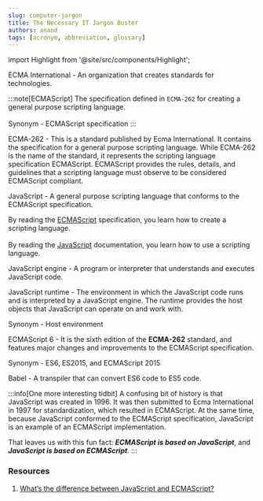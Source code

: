 ```yaml
---
slug: computer-jargon
title: The Necessary IT Jargon Buster
authors: anand
tags: [acronym, abbreviation, glossary]
---
```


import Highlight from '@site/src/components/Highlight';

<Highlight color='#800031' highlight='fg' fontWeight='bold'> ECMA International</Highlight>  - An organization that creates standards for technologies.

:::note[ECMAScript]
The specification defined in `ECMA-262` for creating a general purpose scripting language.<br></br>
<Highlight color='#C0C0C0'>Synonym</Highlight> - ECMAScript specification
:::

<Highlight color='#800031' highlight='fg' fontWeight='bold'> ECMA-262</Highlight>  - This is a standard published by <Highlight color='#1877F2' highlight='fg' fontStyle='italic'>Ecma International</Highlight>. It contains the specification for a general purpose scripting language. While ECMA-262 is the name of the standard, it represents the scripting language specification ECMAScript. ECMAScript provides the rules, details, and guidelines that a scripting language must observe to be considered ECMAScript compliant.

<Highlight color='#800031' highlight='fg' fontWeight='bold'> JavaScript</Highlight> - A general purpose scripting language that conforms to the ECMAScript specification.

By reading the [ECMAScript](https://ecma-international.org/publications-and-standards/standards/ecma-262/) specification, you learn <Highlight color='#1877F2' highlight='fg' fontStyle='italic'>how to create a scripting language.</Highlight> <br></br> By reading the [JavaScript](https://developer.mozilla.org/en-US/docs/Web/JavaScript) documentation, you learn <Highlight color='#1877F2' highlight='fg' fontStyle='italic'>how to use a scripting language.</Highlight>

<Highlight color='#800031' highlight='fg' fontWeight='bold'> JavaScript engine</Highlight> - A program or interpreter that understands and executes JavaScript code.

<Highlight color='#800031' highlight='fg' fontWeight='bold'> JavaScript runtime</Highlight> - The environment in which the JavaScript code runs and is interpreted by a JavaScript engine. The runtime provides the host objects that JavaScript can operate on and work with.

<Highlight color='#C0C0C0'>Synonym</Highlight> - Host environment

<Highlight color='#800031' highlight='fg' fontWeight='bold'> ECMAScript 6</Highlight> - It is the <Highlight color='#1877F2' highlight='fg' fontStyle='italic'>sixth edition of the **ECMA-262** standard</Highlight>, and features major changes and improvements to the ECMAScript specification.

<Highlight color='#C0C0C0'>Synonym</Highlight> - ES6, ES2015, and ECMAScript 2015

<Highlight color='#800031' highlight='fg' fontWeight='bold'>Babel</Highlight> - A transpiler that can convert <Highlight color='#1877F2' highlight='fg' fontStyle='italic'>ES6 code to ES5 code</Highlight>.

:::info[One more interesting tidbit]
A confusing bit of history is that JavaScript was created in 1996. It was then submitted to Ecma International in 1997 for standardization, which resulted in ECMAScript. At the same time, because JavaScript conformed to the ECMAScript specification, JavaScript is an example of an ECMAScript implementation.

That leaves us with this fun fact: ***ECMAScript is based on JavaScript***, and ***JavaScript is based on ECMAScript***.
:::

### Resources

1. [What’s the difference between JavaScript and ECMAScript?](https://www.freecodecamp.org/news/whats-the-difference-between-javascript-and-ecmascript-cba48c73a2b5/)
